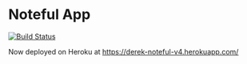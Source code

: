 Noteful App
============================
[![Build Status](https://travis-ci.org/thinkful-ei27/derek-noteful-v4.svg?branch=master)](https://travis-ci.org/thinkful-ei27/derek-noteful-v4)

Now deployed on Heroku at https://derek-noteful-v4.herokuapp.com/